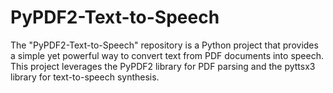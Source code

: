 # PyPDF2-Text-to-Speech
The "PyPDF2-Text-to-Speech" repository is a Python project that provides a simple yet powerful way to convert text from PDF documents into speech. This project leverages the PyPDF2 library for PDF parsing and the pyttsx3 library for text-to-speech synthesis.
